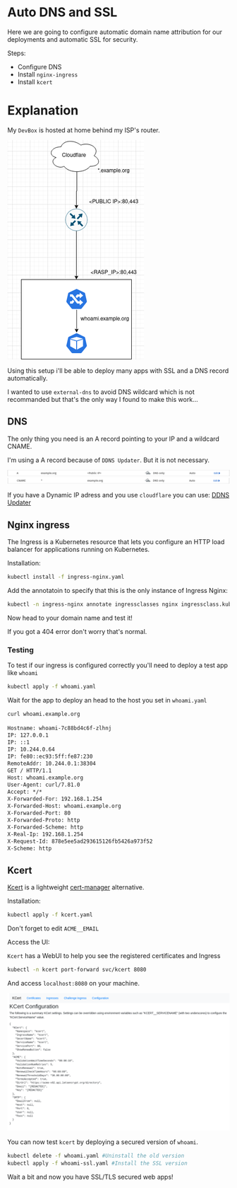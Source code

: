 # Auto DNS and SSL

Here we are going to configure automatic domain name attribution for our deployments and automatic SSL for security.

Steps:
- Configure DNS
- Install `nginx-ingress`
- Install `kcert`

# Explanation

My `DevBox` is hosted at home behind my ISP's router.

![Diagram](images/diagram.png "Setup")

Using this setup i'll be able to deploy many apps with SSL and a DNS record automatically.

I wanted to use `external-dns` to avoid DNS wildcard which is not recommanded but that's the only way I found to make this work...

## DNS

The only thing you need is an A record pointing to your IP and a wildcard CNAME.

I'm using a A record because of `DDNS Updater`. But it is not necessary.

![A record](images/cf-A.png "A record")
![CNAME record](images/cf-CNAME.png "CNAME record")

If you have a Dynamic IP adress and you use `cloudflare` you can use: [DDNS Updater](../../../Apps/DDNS_Updater/README.md)

## Nginx ingress

The Ingress is a Kubernetes resource that lets you configure an HTTP load balancer for applications running on Kubernetes.

Installation:

```bash
kubectl install -f ingress-nginx.yaml
```

Add the annotatoin to specify that this is the only instance of Ingress Nginx:

```bash
kubectl -n ingress-nginx annotate ingressclasses nginx ingressclass.kubernetes.io/is-default-class="true"
```

Now head to your domain name and test it!

If you got a 404 error don't worry that's normal.

### Testing

To test if our ingress is configured correctly you'll need to deploy a test app like `whoami`

```bash
kubectl apply -f whoami.yaml
```

Wait for the app to deploy an head to the host you set in `whoami.yaml`

```
curl whoami.example.org

Hostname: whoami-7c88bd4c6f-zlhnj
IP: 127.0.0.1
IP: ::1
IP: 10.244.0.64
IP: fe80::ec93:5ff:fe87:230
RemoteAddr: 10.244.0.1:38304
GET / HTTP/1.1
Host: whoami.example.org
User-Agent: curl/7.81.0
Accept: */*
X-Forwarded-For: 192.168.1.254
X-Forwarded-Host: whoami.example.org
X-Forwarded-Port: 80
X-Forwarded-Proto: http
X-Forwarded-Scheme: http
X-Real-Ip: 192.168.1.254
X-Request-Id: 878e5ee5ad293615126fb5426a973f52
X-Scheme: http
```


## Kcert

[Kcert](https://github.com/nabsul/kcert) is a lightweight [cert-manager](https://cert-manager.io/) alternative.

Installation:

```bash
kubectl apply -f kcert.yaml
```

Don't forget to edit `ACME__EMAIL`

Access the UI:

`Kcert` has a WebUI to help you see the registered certificates and Ingress

```bash
kubectl -n kcert port-forward svc/kcert 8080
```

And access `localhost:8080` on your machine.

![Kcert](images/kcert.png "Kcert dashboard")

You can now test `kcert` by deploying a secured version of `whoami`.

```bash
kubectl delete -f whoami.yaml #Uninstall the old version
kubectl apply -f whoami-ssl.yaml #Install the SSL version
```

Wait a bit and now you have SSL/TLS secured web apps!